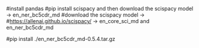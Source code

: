 #install pandas
#pip install scispacy and then download the scispacy model -> en_ner_bc5cdr_md
#download the scispacy model ->
#https://allenai.github.io/scispacy/ -> en_core_sci_md and en_ner_bc5cdr_md

#pip install ./en_ner_bc5cdr_md-0.5.4.tar.gz